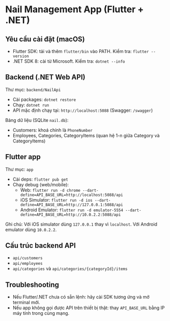 # Nail Management App (Flutter + .NET)

## Yêu cầu cài đặt (macOS)

- Flutter SDK: tải và thêm `flutter/bin` vào PATH. Kiểm tra: `flutter --version`
- .NET SDK 8: cài từ Microsoft. Kiểm tra: `dotnet --info`

## Backend (.NET Web API)

Thư mục: `backend/NailApi`

- Cài packages: `dotnet restore`
- Chạy: `dotnet run`
- API mặc định chạy tại: `http://localhost:5088` (Swagger: `/swagger`)

Bảng dữ liệu (SQLite `nail.db`):

- Customers: khoá chính là `PhoneNumber`
- Employees, Categories, CategoryItems (quan hệ 1-n giữa Category và CategoryItems)

## Flutter app

Thư mục: `app`

- Cài deps: `flutter pub get`
- Chạy debug (web/mobile):
  - Web: `flutter run -d chrome --dart-define=API_BASE_URL=http://localhost:5088/api`
  - iOS Simulator: `flutter run -d ios --dart-define=API_BASE_URL=http://127.0.0.1:5088/api`
  - Android Emulator: `flutter run -d emulator-5554 --dart-define=API_BASE_URL=http://10.0.2.2:5088/api`

Ghi chú: Với iOS simulator dùng `127.0.0.1` thay vì `localhost`. Với Android emulator dùng `10.0.2.2`.

## Cấu trúc backend API

- `api/customers`
- `api/employees`
- `api/categories` và `api/categories/{categoryId}/items`

## Troubleshooting

- Nếu Flutter/.NET chưa có sẵn lệnh: hãy cài SDK tương ứng và mở terminal mới.
- Nếu app không gọi được API trên thiết bị thật: thay `API_BASE_URL` bằng IP máy tính trong cùng mạng.
